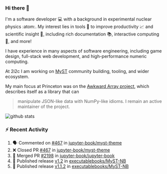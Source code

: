 ### Hi there 👋 

I'm a software developer 💻 with a background in experimental nuclear physics :atom:. My interest lies in tools :wrench: to improve productivity :chart_with_upwards_trend: and scientific insight :telescope:, including rich documentation 📚, interactive computing 🧮, and more! 

I have experience in many aspects of software engineering, including game design, full-stack web development, and high-performance numeric computing. 

At 2i2c I am working on [MyST](https://github.com/jupyter-book/mystmd) community building, tooling, and wider ecosystem. 

My main focus at Princeton was on the [Awkward Array project](awkward-array.org/), which describes itself as a library that can 
> manipulate JSON-like data with NumPy-like idioms. I remain an active maintainer of the project. 

![github stats](https://github-readme-stats.vercel.app/api?username=agoose77&show_icons=true&hide_rank=true&hide_title=true&bg_color=30,e76445,904e95&text_color=efe3ec&icon_color=efe3ec)
<!--
**agoose77/agoose77** is a ✨ _special_ ✨ repository because its `README.md` (this file) appears on your GitHub profile.

Here are some ideas to get you started:

- 🔭 I’m currently working on ...
- 🌱 I’m currently learning ...
- 👯 I’m looking to collaborate on ...
- 🤔 I’m looking for help with ...
- 💬 Ask me about ...
- 📫 How to reach me: ...
- 😄 Pronouns: ...
- ⚡ Fun fact: ...
-->

### :zap: Recent Activity

<!--START_SECTION:activity-->
1. 🗣 Commented on [#467](https://github.com/jupyter-book/myst-theme/pull/467#issuecomment-2371749256) in [jupyter-book/myst-theme](https://github.com/jupyter-book/myst-theme)
2. ❌ Closed PR [#467](https://github.com/jupyter-book/myst-theme/pull/467) in [jupyter-book/myst-theme](https://github.com/jupyter-book/myst-theme)
3. 🎉 Merged PR [#2198](https://github.com/jupyter-book/jupyter-book/pull/2198) in [jupyter-book/jupyter-book](https://github.com/jupyter-book/jupyter-book)
4. 🚀 Published release [v1.2](https://github.com/executablebooks/MyST-NB/releases/tag/v1.1.2) in [executablebooks/MyST-NB](https://github.com/executablebooks/MyST-NB)
5. 🚀 Published release [v1.1.2](https://github.com/executablebooks/MyST-NB/releases/tag/v1.1.2) in [executablebooks/MyST-NB](https://github.com/executablebooks/MyST-NB)
<!--END_SECTION:activity-->
